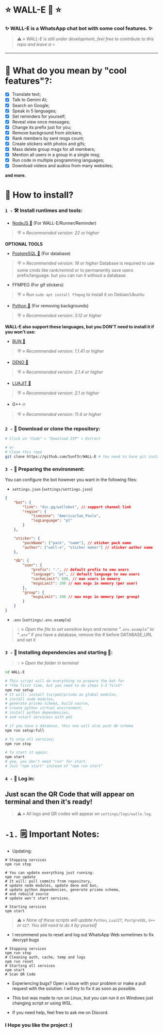 # ⭐ WALL-E 🤖 ⭐

### ✨ WALL-E is a WhatsApp chat bot with some cool features. ✨

> ⚠️ » _WALL-E is still under development, feel free to contribute to this repo and leave a_ ⭐

---

# 🤔 What do you mean by "cool features"?:

- [x] Translate text;
- [x] Talk to Gemini AI;
- [x] Search on Google;
- [x] Speak in 5 languages;
- [x] Set reminders for yourself;
- [x] Reveal view once messages;
- [x] Change its prefix just for you;
- [x] Remove background from stickers;
- [x] Rank members by sent msgs count;
- [x] Create stickers with photos and gifs;
- [x] Mass delete group msgs for all members;
- [x] Mention all users in a group in a single msg;
- [x] Run code in multiple programming languages;
- [x] Download videos and audios from many websites;

**and more.**

# 🤔 How to install?

### `1 -` 🛠️ Install runtimes and tools:

- [NodeJS 💩](https://nodejs.org/pt-br/) (For WALL-E/Runner/Reminder)

> 🪧 » _Recommended version: 22 or higher_

**OPTIONAL TOOLS**

- [PostgreSQL 🐘](https://www.postgresql.org/download/) (For database)

> 🪧 » _Recommended version: 16 or higher_ Database is required to use some cmds like rank/remind or
> to permanently save users prefix/language. but you can run it without a database.

- FFMPEG (For gif stickers)

> 🪧 » Run `sudo apt install ffmpeg` to install it on Debian/Ubuntu

- [Python 🐍](https://www.python.org/) (For removing backgrounds)

> 🪧 » _Recommended version: 3.12 or higher_

**WALL-E also support these languages, but you DON'T need to install it if you won't use:**

- [BUN 🧁](https://bun.sh)

> 🪧 » _Recommended version: 1.1.41 or higher_

- [DENO 🦕](https://deno.com/)

> 🪧 » _Recommended version: 2.1.4 or higher_

- [LUAJIT 🌙](https://luajit.org/)

> 🪧 » _Recommended version: 2.1 or higher_

- G++ 🔥

> 🪧 » _Recommended version: 11.4 or higher_

### `2 -` 📁 Download or clone the repository:

```bash
# Click on "Code" > "Download ZIP" > Extract

# or
# Clone this repo
git clone https://github.com/Sunf3r/WALL-E # You need to have git installed to do this
```

### `3 -` 🌿 Preparing the environment:

You can configure the bot however you want in the following files:

- `settings.json` (`settings/settings.json`)

```json
{
	"bot": {
		"link": "dsc.gg/wallebot", // support channel link
		"region": {
			"timezone": "America/Sao_Paulo",
			"logLanguage": "pt"
		}
	},

	"sticker": {
		"packName": ["pack", "name"], // sticker pack name
		"author": ["wall-e", "sticker maker"] // sticker author name
	},

	"db": {
		"user": {
			"prefix": ".", // default prefix to new users
			"language": "pt", // default language to new users
			"cacheLimit": 500, // max users in memory
			"msgsLimit": 200 // max msgs in memory (per user)
		},
		"group": {
			"msgsLimit": 200 // max msgs in memory (per group)
		}
	}
}
```

- `.env` (`settings/.env.example`)

> 💡 » _Open the file to set sensitive keys and rename "`.env.example`" to "`.env`"_ if you have a
> database, remove the # before DATABASE_URL and set it

### `3 -` 🧰 Installing dependencies and starting 🚀:

> 💡 » _Open the folder in terminal_

```bash
cd WALL-E

# This script will do everything to prepare the bot for
# *the first time, but you need to do steps 1~3 first*
npm run setup
# It will: install tsc/pm2/prisma as global modules,
# install node modules,
# generate prisma schema, build source,
# create python virtual environment,
# install python dependencies,
# and >start services< with pm2

# if you have a database, this one will also push db schema
npm run setup:full

# To stop all services:
npm run stop

# To start it again:
npm start
# yea, you don't need "run" for start.
# Just "npm start" instead of "npm run start"
```

### `4 -` 🔐 Log in:

## Just scan the QR Code that will appear on terminal and then it's ready!

> ⚠️ » All logs and QR codes will appear on `settings/logs/walle.log`.

# `-1.` 🗒️ Important Notes:

- Updating:

```
# Stopping services
npm run stop

# You can update everything just running:
npm run update
# It will: pull commits from repository,
# update node modules, update deno and bun,
# update python dependencies, generate prisma schema,
# and rebuild source
# update won't start services.

# Starting services
npm start
```

> ⚠️ » _None of these scripts will update `Python`, `LuaJIT`, `PostgreSQL`, `G++` or `GIT`. You
> still need to do it by yourself_

- I recommend you to reset and log out WhatsApp Web sometimes to fix decrypt bugs

```
# Stopping services
npm run stop
# Cleaning auth, cache, temp and logs
npm run reset
# Starting all services
npm start
# Scan QR Code
```

- Experiencing bugs? Open a issue with your problem or make a pull request with the solution. I will
  try to fix it as soon as possible.

- This bot was made to run on Linux, but you can run it on Windows just changing script or using
  WSL.

- If you need help, feel free to ask me on Discord.

### I Hope you like the project :)

